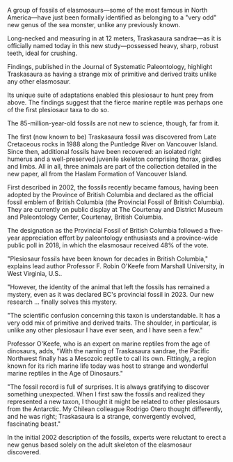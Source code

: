 A group of fossils of elasmosaurs—some of the most famous in North America—have just been formally identified as belonging to a "very odd" new genus of the sea monster, unlike any previously known.

Long-necked and measuring in at 12 meters, Traskasaura sandrae—as it is officially named today in this new study—possessed heavy, sharp, robust teeth, ideal for crushing.

Findings, published in the Journal of Systematic Paleontology, highlight Traskasaura as having a strange mix of primitive and derived traits unlike any other elasmosaur.

Its unique suite of adaptations enabled this plesiosaur to hunt prey from above. The findings suggest that the fierce marine reptile was perhaps one of the first plesiosaur taxa to do so.

The 85-million-year-old fossils are not new to science, though, far from it.

The first (now known to be) Traskasaura fossil was discovered from Late Cretaceous rocks in 1988 along the Puntledge River on Vancouver Island. Since then, additional fossils have been recovered: an isolated right humerus and a well-preserved juvenile skeleton comprising thorax, girdles and limbs. All in all, three animals are part of the collection detailed in the new paper, all from the Haslam Formation of Vancouver Island.

First described in 2002, the fossils recently became famous, having been adopted by the Province of British Columbia and declared as the official fossil emblem of British Columbia (the Provincial Fossil of British Columbia). They are currently on public display at The Courtenay and District Museum and Paleontology Center, Courtenay, British Columbia.

The designation as the Provincial Fossil of British Columbia followed a five-year appreciation effort by paleontology enthusiasts and a province-wide public poll in 2018, in which the elasmosaur received 48% of the vote.

"Plesiosaur fossils have been known for decades in British Columbia," explains lead author Professor F. Robin O'Keefe from Marshall University, in West Virginia, U.S..

"However, the identity of the animal that left the fossils has remained a mystery, even as it was declared BC's provincial fossil in 2023. Our new research ... finally solves this mystery.

"The scientific confusion concerning this taxon is understandable. It has a very odd mix of primitive and derived traits. The shoulder, in particular, is unlike any other plesiosaur I have ever seen, and I have seen a few."

Professor O'Keefe, who is an expert on marine reptiles from the age of dinosaurs, adds, "With the naming of Traskasaura sandrae, the Pacific Northwest finally has a Mesozoic reptile to call its own. Fittingly, a region known for its rich marine life today was host to strange and wonderful marine reptiles in the Age of Dinosaurs."

"The fossil record is full of surprises. It is always gratifying to discover something unexpected. When I first saw the fossils and realized they represented a new taxon, I thought it might be related to other plesiosaurs from the Antarctic. My Chilean colleague Rodrigo Otero thought differently, and he was right; Traskasaura is a strange, convergently evolved, fascinating beast."

In the initial 2002 description of the fossils, experts were reluctant to erect a new genus based solely on the adult skeleton of the elasmosaur discovered.



